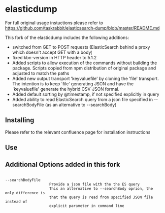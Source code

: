 elasticdump
==================

For full original usage instuctions please refer to https://github.com/taskrabbit/elasticsearch-dump/blob/master/README.md  

This fork of the elasticdump includes the following additions:
* switched from GET to POST requests (ElasticSearch behind a proxy which doesn't accept GET with a body)
* fixed kbn-version in HTTP header to 5.1.2
* Added scripts to allow execution of the commands without building the package. Scripts copied from npm distribution of original package and adjusted to match the paths
* Added new output transport 'keyvaluefile' by cloning the 'file' transport. The intention is to keep 'file' generating JSON and have the 'keyvaluefile' generate the hybrid CSV-JSON formal.
* Added default sorting by @timestamp, if not specified explicitly in query
* Added ability to read ElasticSearch query from a json file specified in --searchBodyFile (as an alternative to --searchBody)


## Installing

Please refer to the relevant confluence page for installation instructions

## Use

## Additional Options added in this fork



```

--searchBodyFile
                    Provide a json file with the the ES query
                    This an alternative to --searchBody oprion, the only difference is
                    that the query is read from specified JSON file instead of
                    explicit parameter in command line
                    
```

